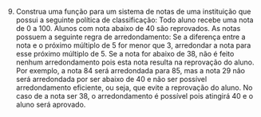 09) Construa uma função para um sistema de notas de uma instituição que possui a seguinte política de
classificação: Todo aluno recebe uma nota de 0 a 100. Alunos com nota abaixo de 40 são reprovados. As notas
possuem a seguinte regra de arredondamento: Se a diferença entre a nota e o próximo múltiplo de 5 for menor
que 3, arredondar a nota para esse próximo múltiplo de 5. Se a nota for abaixo de 38, não é feito nenhum
arredondamento pois esta nota resulta na reprovação do aluno. Por exemplo, a nota 84 será arredondada para
85, mas a nota 29 não será arredondada por ser abaixo de 40 e não ser possível arredondamento eficiente, ou
seja, que evite a reprovação do aluno. No caso de a nota ser 38, o arredondamento é possível pois atingirá 40
e o aluno será aprovado.
